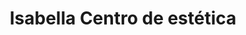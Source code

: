 ---
title: "Isabella Centro de estética"
url: /redondela/isabella-centro-de-estetica/
shop: Kosmetik
---